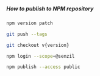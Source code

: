 ##### How to publish to NPM repository

```bash
npm version patch

git push --tags

git checkout v{version} 

npm login --scope=@senzil

npm publish --access public

```